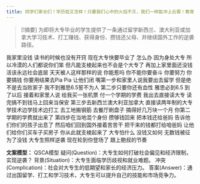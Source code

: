 ```yaml
---
title: 同学们家长们！学历低又怎样！只要我们心中的火焰不灭，我们一样能冲上云霄！教育 
---
```

 > [!摘要]
为即将大专毕业的学生提供了一条通过留学新西兰、澳大利亚或加拿大学习技术、打工赚钱、获得身份、攒钱还父母、并继续国外工作的逆袭路径。

我家里没钱
读书的时候也没有开窍
现在大专快要毕业了
怎么办
因为身处大专
所以冷漠的人们都说你们笨
但凡能支棱起来也不会是个大专了
再加上家里面还没钱
活该永远社会底层
天天被人这样那样的说
你能惹吗
你不能你要奋斗
你要努力
你要搞钱
你要用结果去Pia Pia
让他们闭
嘴第一步和家里人说我要出去留学
但是绝不是去当败家子
我不到雅思6.5誓不为人
第二步只要你还有血性
雅思必到6.5
到了以后
接着和家里人说
给我买一张机票
付一个学期的学费
我出去直接读大专
读完搞不到钱马上回来当保安
第三步去新西兰澳大利亚加拿大
直接读两年制的大专
学技术边学技术边打工
去工地搬钢筋
去餐厅刷盘子
搞得好几万块一个月
你第二学期的学费就出来了
第四步在当地混个身份
攒够钱回来
把本钱还给爸妈
告诉他们你们的孩子出息了
然后咱们回到国外接着苦苦干
把干来的钱都打给咱爸妈
让他们给你们买车子买房子
你从此就支棱起来了
大专怕什么
没钱又如何
无数钱被征
为了没钱
大专生照样逆袭
现在轮到你登场了
跟上鲍叔的节奏

**文案模型：**
QSCA模型
疑问(Question)：大专生如何打破社会偏见和经济限制，实现逆袭？
背景(Situation)：大专生面临学历歧视和就业难题。
冲突(Complication)：社会对大专生的低期望和家长的经济压力。
答案(Answer)：通过出国留学、打工和学习技术，大专生可以提升自己的技能和市场竞争力。
